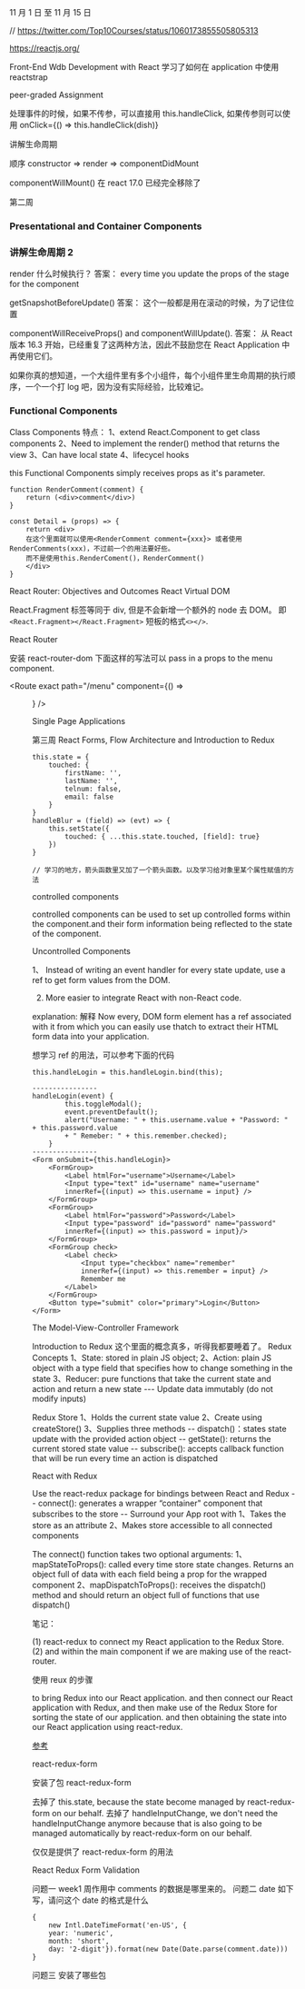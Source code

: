 11 月 1 日 至 11 月 15 日

// https://twitter.com/Top10Courses/status/1060173855505805313

https://reactjs.org/

Front-End Wdb Development with React
学习了如何在 application 中使用 reactstrap

peer-graded Assignment

处理事件的时候，如果不传参，可以直接用 this.handleClick, 如果传参则可以使用 onClick={() => this.handleClick(dish)}

讲解生命周期

顺序
constructor => render => componentDidMount

componentWillMount() 在 react 17.0 已经完全移除了

第二周

### Presentational and Container Components

### 讲解生命周期 2

render 什么时候执行？
答案： every time you update the props of the stage for the component

getSnapshotBeforeUpdate()
答案： 这个一般都是用在滚动的时候，为了记住位置

componentWillReceiveProps() and componentWillUpdate().
答案： 从 React 版本 16.3 开始，已经重复了这两种方法，因此不鼓励您在 React Application 中再使用它们。

如果你真的想知道，一个大组件里有多个小组件，每个小组件里生命周期的执行顺序，一个一个打 log 吧，因为没有实际经验，比较难记。

### Functional Components

Class Components
特点：
1、extend React.Component to get class components
2、Need to implement the render() method that returns the view
3、Can have local state
4、lifecycel hooks

this Functional Components simply receives props as it's parameter.

```
function RenderComment(comment) {
    return (<div>comment</div>)
}

const Detail = (props) => {
    return <div>
    在这个里面就可以使用<RenderComment comment={xxx}> 或者使用RenderComments(xxx)，不过前一个的用法要好些。
    而不是使用this.RenderComent()，RenderComment()
    </div>
}
```

React Router: Objectives and Outcomes
React Virtual DOM

React.Fragment 标签等同于 div, 但是不会新增一个额外的 node 去 DOM。 即`<React.Fragment></React.Fragment>`
短板的格式`<></>`.

React Router

安装 react-router-dom
<Route exact path="/menu" component={Menu} />
下面这样的写法可以 pass in a props to the menu component.

<Route exact path="/menu" component={() => <Menu dishes={this.state.dishes} />} />

Single Page Applications

第三周
React Forms, Flow Architecture and Introduction to Redux

```
this.state = {
    touched: {
        firstName: '',
        lastName: '',
        telnum: false,
        email: false
    }
}
handleBlur = (field) => (evt) => {
    this.setState({
        touched: { ...this.state.touched, [field]: true}
    })
}

// 学习的地方，箭头函数里又加了一个箭头函数。以及学习给对象里某个属性赋值的方法
```

controlled components

controlled components can be used to set up controlled forms within the component.and their form information being reflected to the state of the component.

Uncontrolled Components

1、 Instead of writing an event handler for every state update, use a ref
to get form values from the DOM.

2. More easier to integrate React with non-React code.

explanation: 解释
Now every, DOM form element has a ref associated with it from
which you can easily use thatch to extract their HTML form data into your application.

想学习 ref 的用法，可以参考下面的代码

```
this.handleLogin = this.handleLogin.bind(this);

----------------
handleLogin(event) {
        this.toggleModal();
        event.preventDefault();
        alert("Username: " + this.username.value + "Password: " + this.password.value
        + " Remeber: " + this.remember.checked);
    }
----------------
<Form onSubmit={this.handleLogin}>
    <FormGroup>
        <Label htmlFor="username">Username</Label>
        <Input type="text" id="username" name="username"
        innerRef={(input) => this.username = input} />
    </FormGroup>
    <FormGroup>
        <Label htmlFor="password">Password</Label>
        <Input type="password" id="password" name="password"
        innerRef={(input) => this.password = input}/>
    </FormGroup>
    <FormGroup check>
        <Label check>
            <Input type="checkbox" name="remember"
            innerRef={(input) => this.remember = input} />
            Remember me
        </Label>
    </FormGroup>
    <Button type="submit" color="primary">Login</Button>
</Form>
```

The Model-View-Controller Framework

Introduction to Redux
这个里面的概念真多，听得我都要睡着了。
Redux Concepts
1、State: stored in plain JS object;
2、Action: plain JS object with a type field that specifies how to change
something in the state
3、Reducer: pure functions that take the current state and action and return a new state
--- Update data immutably (do not modify inputs)

Redux Store
1、Holds the current state value
2、Create using createStore()
3、Supplies three methods
-- dispatch()：states state update with the provided action object
-- getState(): returns the current stored state value
-- subscribe(): accepts callback function that will be run every time an action is dispatched

React with Redux

Use the react-redux package for bindings between React and Redux
-- connect(): generates a wrapper “container" component that subscribes to the store
-- Surround your App root with <Provider>
1、Takes the store as an attribute
2、Makes store accessible to all connected components

The connect() function takes two optional arguments:
1、mapStateToProps(): called every time store state changes.
Returns an object full of data with each field being a prop for the wrapped component
2、mapDispatchToProps(): receives the dispatch() method and should return an object full of functions that use dispatch()

笔记：

(1) react-redux to connect my React application to the Redux Store.
(2) and within the main component if we are making use of the react-router.

使用 reux 的步骤

to bring Redux into our React application.
and then connect our React application with Redux,
and then make use of the Redux Store for sorting the state of our application.
and then obtaining the state into our React application using react-redux.

[参考](https://www.coursera.org/learn/front-end-react/supplement/OyUO4/exercise-instructions-introduction-to-redux)

react-redux-form

安装了包 react-redux-form

去掉了 this.state, because the state become managed by react-redux-form on our behalf.
去掉了 handleInputChange, we don't need the handleInputChange anymore because that is also going to be managed automatically by react-redux-form on our behalf.

仅仅是提供了 react-redux-form 的用法

React Redux Form Validation

问题一
week1 周作用中 comments 的数据是哪里来的。
问题二
date 如下写，请问这个 date 的格式是什么

```
{
    new Intl.DateTimeFormat('en-US', {
    year: 'numeric',
    month: 'short',
    day: '2-digit'}).format(new Date(Date.parse(comment.date)))
}
```

问题三
安装了哪些包
